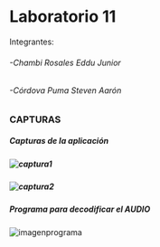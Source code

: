 # Laboratorio 11
Integrantes:
###### -Chambi Rosales Eddu Junior
###### -Córdova Puma Steven Aarón


### CAPTURAS

##### Capturas de la aplicación
##### ![captura1](https://user-images.githubusercontent.com/67441250/88008054-faedfe00-cad4-11ea-859c-e3b3f60013bb.png)
##### ![captura2](https://user-images.githubusercontent.com/67441250/88008097-11945500-cad5-11ea-859d-de9fd8c9d845.png)

##### Programa para decodificar el AUDIO
![imagenprograma](https://user-images.githubusercontent.com/67441250/88008133-32f54100-cad5-11ea-9dd8-42ffa5f18cba.png)
